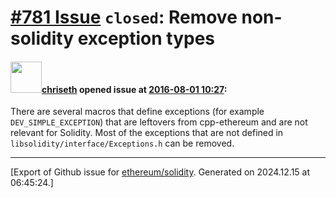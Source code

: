 # [\#781 Issue](https://github.com/ethereum/solidity/issues/781) `closed`: Remove non-solidity exception types

#### <img src="https://avatars.githubusercontent.com/u/9073706?v=4" width="50">[chriseth](https://github.com/chriseth) opened issue at [2016-08-01 10:27](https://github.com/ethereum/solidity/issues/781):

There are several macros that define exceptions (for example `DEV_SIMPLE_EXCEPTION`) that are leftovers from cpp-ethereum and are not relevant for Solidity. Most of the exceptions that are not defined in `libsolidity/interface/Exceptions.h` can be removed.





-------------------------------------------------------------------------------



[Export of Github issue for [ethereum/solidity](https://github.com/ethereum/solidity). Generated on 2024.12.15 at 06:45:24.]
